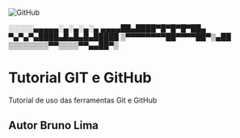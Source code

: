 ![GitHub](https://img.shields.io/github/license/brunolimat1/git-github)

░░░░░▄▄▄▄▄░▄░▄░▄░▄
▄▄▄▄██▄████▀█▀█▀█▀██▄
▀▄▀▄▀▄████▄█▄█▄█▄█████
▒▀▀▀▀▀▀▀▀██▀▀▀▀██▀▒▄██
▒▒▒▒▒▒▒▒▀▀▒▒▒▒▀▀▄▄██▀▒
# Tutorial GIT e GitHub
Tutorial de uso das ferramentas Git e GitHub
## Autor Bruno Lima

